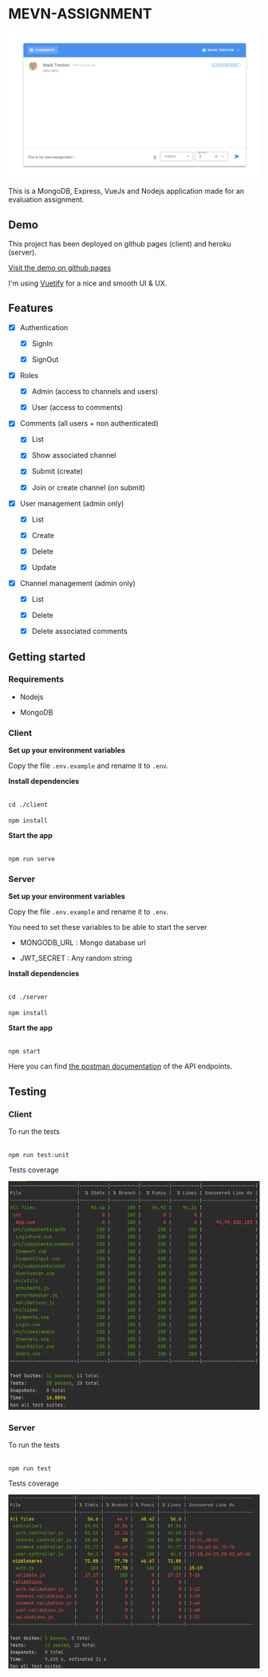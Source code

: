 # MEVN-ASSIGNMENT

![demo screenshot](https://github.com/FekihTaoufik/mevn-assignment/blob/master/images/demo.png?raw=true)

This is a MongoDB, Express, VueJs and Nodejs application made for an evaluation assignment.

## Demo

This project has been deployed on github pages (client) and heroku (server).

[Visit the demo on github pages](https://fekihtaoufik.github.io/mevn-assignment/)

I'm using [Vuetify](https://vuetifyjs.com/) for a nice and smooth UI & UX.

## Features

- [x] Authentication

  - [x] SignIn

  - [x] SignOut

- [x] Roles

  - [x] Admin (access to channels and users)

  - [x] User (access to comments)

- [x] Comments (all users + non authenticated)

  - [x] List

  - [x] Show associated channel

  - [x] Submit (create)

  - [x] Join or create channel (on submit)

- [x] User management (admin only)

  - [x] List

  - [x] Create

  - [x] Delete

  - [x] Update

- [x] Channel management (admin only)

  - [x] List

  - [x] Delete

  - [x] Delete associated comments

## Getting started

### Requirements

- Nodejs

- MongoDB

### Client

**Set up your environment variables**

Copy the file `.env.example` and rename it to `.env`.

**Install dependencies**

```

cd ./client

npm install

```

**Start the app**

```

npm run serve

```

### Server

**Set up your environment variables**

Copy the file `.env.example` and rename it to `.env`.

You need to set these variables to be able to start the server

- MONGODB_URL : Mongo database url

- JWT_SECRET : Any random string

**Install dependencies**

```

cd ./server

npm install

```

**Start the app**

```

npm start

```

Here you can find [the postman documentation](https://documenter.getpostman.com/view/7998524/TzzEmYwG) of the API endpoints.

## Testing

### Client

To run the tests

```

npm run test:unit

```

Tests coverage

![Client coverage](https://github.com/FekihTaoufik/mevn-assignment/blob/master/images/client-coverage.png?raw=true)

### Server

To run the tests

```

npm run test

```

Tests coverage

![Client coverage](https://github.com/FekihTaoufik/mevn-assignment/blob/master/images/server-coverage.png?raw=true)
